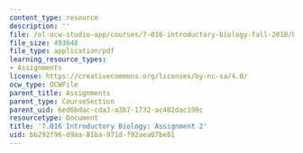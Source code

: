 ```yaml
---
content_type: resource
description: ''
file: /ol-ocw-studio-app/courses/7-016-introductory-biology-fall-2018/bb292f96d9aa81ba971df92aea07be01_MIT7_016F18PS2.pdf
file_size: 493648
file_type: application/pdf
learning_resource_types:
- Assignments
license: https://creativecommons.org/licenses/by-nc-sa/4.0/
ocw_type: OCWFile
parent_title: Assignments
parent_type: CourseSection
parent_uid: 6ed6bdac-cda3-a3b7-1732-ac482dac199c
resourcetype: Document
title: '7.016 Introductory Biology: Assignment 2'
uid: bb292f96-d9aa-81ba-971d-f92aea07be01
---
```

